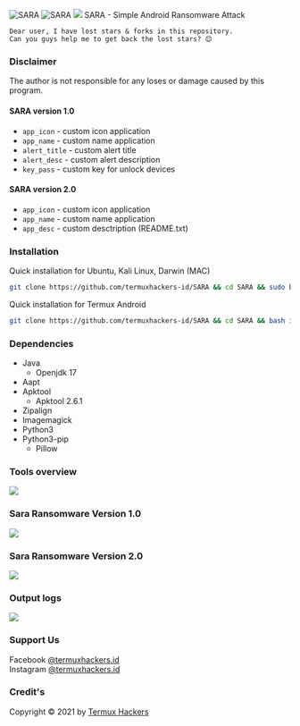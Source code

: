 <img title="SARA" src="https://img.shields.io/badge/CODENAME%20-SARA-SCRIPT?colorA=grey&colorB=green&style=for-the-badge"> <img title="SARA" src="https://img.shields.io/badge/VERSION%20-2.0-SCRIPT?colorA=grey&colorB=green&style=for-the-badge"> 
<img src="https://raw.githubusercontent.com/termuxhackers-id/SARA/main/src/overview.jpg">
SARA - Simple Android Ransomware Attack
```
Dear user, I have lost stars & forks in this repository.
Can you guys help me to get back the lost stars? 😊
```
### Disclaimer
The author is not responsible for any loses or damage caused by this program.

#### SARA version 1.0
- ```app_icon``` - custom icon application
- ```app_name``` - custom name application
- ```alert_title``` - custom alert title
- ```alert_desc``` - custom alert description
- ```key_pass``` - custom key for unlock devices
#### SARA version 2.0
- ```app_icon``` - custom icon application
- ```app_name``` - custom name application
- ```app_desc``` - custom desctription (README.txt)
### Installation
Quick installation for Ubuntu, Kali Linux, Darwin (MAC)
```bash
git clone https://github.com/termuxhackers-id/SARA && cd SARA && sudo bash install.sh
```

Quick installation for Termux Android
````bash
git clone https://github.com/termuxhackers-id/SARA && cd SARA && bash installtermux.sh
````
### Dependencies
- Java
  - Openjdk 17
- Aapt
- Apktool
  - Apktool 2.6.1
- Zipalign
- Imagemagick
- Python3
- Python3-pip
  - Pillow
### Tools overview
<img src="https://raw.githubusercontent.com/termuxhackers-id/SARA/main/src/toolview.png"></img>
### Sara Ransomware Version 1.0
<img src="https://raw.githubusercontent.com/termuxhackers-id/SARA/main/src/v1.jpg"></img>
### Sara Ransomware Version 2.0
<img src="https://raw.githubusercontent.com/termuxhackers-id/SARA/main/src/v2.jpg"></img>

### Output logs
<img src="https://raw.githubusercontent.com/termuxhackers-id/SARA/main/src/outputlog.jpg"></img>

### Support Us
Facebook [@termuxhackers.id](https://fb.me/termuxhackers.id)<br>
Instagram [@termuxhackers.id](https://instagram.com/termuxhackers.id)

### Credit's
Copyright © 2021 by [Termux Hackers](https://github.com/termuxhackers-id)
